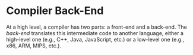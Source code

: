 # Compiler Back-End

At a high level, a compiler has two parts: a front-end and a back-end.  The _back-end_ translates this intermediate code to another language, either a high-level one (e.g., C++, Java, JavaScript, etc.) or a low-level one (e.g., x86, ARM, MIPS, etc.).
